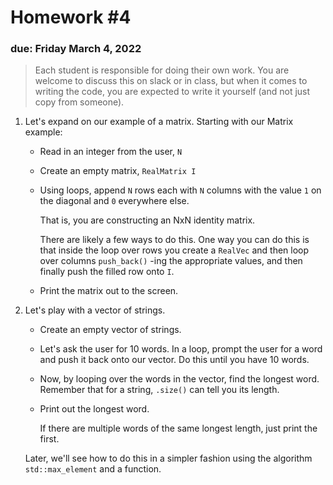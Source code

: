 # Homework #4

### due: Friday March 4, 2022

> Each student is responsible for doing their own work.  You are welcome to
> discuss this on slack or in class, but when it comes to writing the code,
> you are expected to write it yourself (and not just copy from someone).

1. Let's expand on our example of a matrix.  Starting with our Matrix example:

   * Read in an integer from the user, `N`

   * Create an empty matrix, `RealMatrix I`

   * Using loops, append `N` rows each with `N` columns with the value
     ``1`` on the diagonal and `0` everywhere else.

     That is, you are constructing an NxN identity matrix.

     There are likely a few ways to do this.  One way you can do this
     is that inside the loop over rows you create a `RealVec` and then
     loop over columns `push_back()` -ing the appropriate values, and
     then finally push the filled row onto `I`.

   * Print the matrix out to the screen.

2. Let's play with a vector of strings.

   * Create an empty vector of strings.

   * Let's ask the user for 10 words.  In a loop, prompt the user for
     a word and push it back onto our vector.  Do this until you have
     10 words.

   * Now, by looping over the words in the vector, find the longest
     word.  Remember that for a string, `.size()` can tell you its
     length.

   * Print out the longest word.

     If there are multiple words of the same longest length, just
     print the first.

   Later, we'll see how to do this in a simpler fashion using the
   algorithm `std::max_element` and a function.
